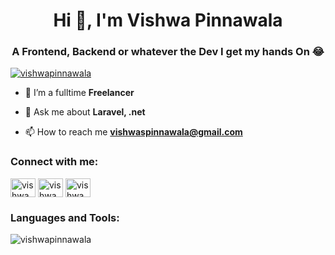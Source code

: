 <h1 align="center">Hi 👋, I'm Vishwa Pinnawala</h1>
<h3 align="center">A Frontend, Backend or whatever the Dev I get my hands On 😂</h3>

<p align="left"> <a href="https://twitter.com/vishwapinnawala" target="blank"><img src="https://img.shields.io/twitter/follow/vishwapinnawala?logo=twitter&style=for-the-badge" alt="vishwapinnawala" /></a> </p>

- 🌱 I’m a fulltime **Freelancer**

- 💬 Ask me about **Laravel, .net**

- 📫 How to reach me **vishwaspinnawala@gmail.com**

<h3 align="left">Connect with me:</h3>
<p align="left">
<a href="https://twitter.com/vishwapinnawala" target="blank"><img align="center" src="https://raw.githubusercontent.com/rahuldkjain/github-profile-readme-generator/master/src/images/icons/Social/twitter.svg" alt="vishwapinnawala" height="30" width="40" /></a>
<a href="https://www.linkedin.com/in/vishwa-pinnawala-577b84143/" target="blank"><img align="center" src="https://raw.githubusercontent.com/rahuldkjain/github-profile-readme-generator/master/src/images/icons/Social/linked-in-alt.svg" alt="vishwapinnawala" height="30" width="40" /></a>
<a href=https://www.facebook.com/profile.php?id=100009669457135" target="blank"><img align="center" src="https://raw.githubusercontent.com/rahuldkjain/github-profile-readme-generator/master/src/images/icons/Social/facebook.svg" alt="vishwapinnawala" height="30" width="40" /></a>
</p>

<h3 align="left">Languages and Tools:</h3>


<p><img align="center" src="https://github-readme-stats.vercel.app/api/top-langs?username=vishwapinnawala&show_icons=true&locale=en&layout=compact" alt="vishwapinnawala" /></p>

